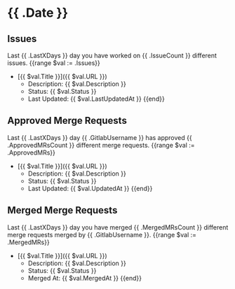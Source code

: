 # {{ .Date }}

## Issues
Last {{ .LastXDays }} day you have worked on {{ .IssueCount }} different issues.
{{range $val := .Issues}}
- [{{ $val.Title }}]({{ $val.URL }})
  - Description: {{ $val.Description }}
  - Status: {{ $val.Status }}
  - Last Updated: {{ $val.LastUpdatedAt }}
{{end}}

## Approved Merge Requests
Last {{ .LastXDays }} day {{ .GitlabUsername }} has approved {{ .ApprovedMRsCount }} different merge requests.
{{range $val := .ApprovedMRs}}
- [{{ $val.Title }}]({{ $val.URL }})
  - Description: {{ $val.Description }}
  - Status: {{ $val.Status }}
  - Last Updated: {{ $val.UpdatedAt }}
{{end}}

## Merged Merge Requests
Last {{ .LastXDays }} day you have merged {{ .MergedMRsCount }} different merge requests merged by {{ .GitlabUsername }}.
{{range $val := .MergedMRs}}
- [{{ $val.Title }}]({{ $val.URL }})
  - Description: {{ $val.Description }}
  - Status: {{ $val.Status }}
  - Merged At: {{ $val.MergedAt }}
{{end}}